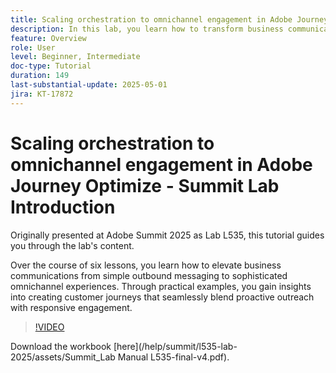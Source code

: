 ```yaml
---
title: Scaling orchestration to omnichannel engagement in Adobe Journey Optimize - Summit Lab Introduction
description: In this lab, you learn how to transform business communications from basic outbound messaging to sophisticated omnichannel experiences. Through practical examples, you create a customer journey that combines proactive outreach with responsive engagement.
feature: Overview
role: User
level: Beginner, Intermediate
doc-type: Tutorial
duration: 149
last-substantial-update: 2025-05-01
jira: KT-17872
---
```


# Scaling orchestration to omnichannel engagement in Adobe Journey Optimize - Summit Lab Introduction

Originally presented at Adobe Summit 2025 as Lab L535, this tutorial guides you through the lab's content. 

Over the course of six lessons, you learn how to elevate business communications from simple outbound messaging to sophisticated omnichannel experiences. Through practical examples, you gain insights into creating customer journeys that seamlessly blend proactive outreach with responsive engagement.

>[!VIDEO](https://video.tv.adobe.com/v/3457828/?learn=on&enablevpops)

Download the workbook [here](/help/summit/l535-lab-2025/assets/Summit_Lab Manual L535-final-v4.pdf).


